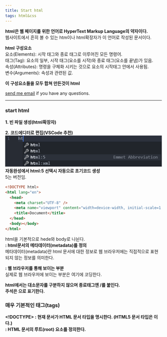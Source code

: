 ```yaml
---
title: Start html
tags: html&css
---
```


**html은 웹 페이지를 위한 언어로 HyperText Markup Language의 약자이다.**  
웹사이트에서 흔히 볼 수 있는 htm이나 html확장자가 이 언어로 작성된 문서이다.

**html 구성요소**  
요소(Elements): 시작 태그와 종료 태그로 이루어진 모든 명령어.  
태그(Tag): 요소의 일부, 시작 태그(요소를 시작)와 종료 태그(요소를 끝냄)가 있음.  
속성(Attributes): 명령을 구체화 시키는 것으로 요소의 시작태그 안에서 사용됨.  
변수(Arguments): 속성과 관련된 값.

**이 구성요소들을 모두 합쳐 만든것이 html**

[send me email](mailto:jewel7492@gmail.com) if you have any questions.

<!--more-->

---

### start html

**1. 빈 파일 생성(html확장자)**

**2. 코드에디터로 편집(VSCode 추천)**  
![그림1](/assets/html_css/start_html/1.PNG)  
**자동완성에서 html:5 선택시 자동으로 초기코드 생성**  
5는 버전임.

```html
<!DOCTYPE html>
<html lang="en">
  <head>
    <meta charset="UTF-8" />
    <meta name="viewport" content="width=device-width, initial-scale=1.0" />
    <title>Document</title>
  </head>
  <body></body>
</html>
```

html을 기본적으로 hede와 body로 나뉜다.  
**<head> : html문서의 메타데이터(metadata)를 정의**  
메타데이터(metadata)란 html 문서에 대한 정보로 웹 브라우저에는 직접적으로 표현되지 않는 정보를 의미한다.

**<body> : 웹 브라우저를 통해 보이는 부분**  
실제로 웹 브라우저에 보이는 부분은 <body>여기에 코딩한다.</body>

**html에서는 대소문자를 구분하지 않으며 종료태그엔 /를 붙인다.**  
**주석은 <!-- 주석 내용 -->으로 표기한다.**

### 매우 기본적인 태그(tags)

**<!DOCTYPE> : 현재 문서가 HTML 문서 타입을 명시한다. (HTML5 문서 타입은 <!DOCTYPE html> 이다.)**  
**<html> : HTML 문서의 루트(root) 요소를 정의한다.**  
**<title> : HTML 문서의 제목(title)을 정의하며, 다음과 같은 용도로 사용된다.**

1. 웹 브라우저의 툴바(toolbar)에 표시된다.
2. 웹 브라우저의 즐겨찾기(favorites)에 추가할 때 즐겨찾기의 제목이 된다.
3. 검색 엔진의 결과 페이지에 제목으로 표시된다.  
   **<h1> ~ <h6> : 제목(heading)을 나타낸다.**  
   **<p> : 단락(paragraph)을 나타낸다.** `

[MDN web docs](https://developer.mozilla.org/ko/docs/Web/HTML) **html에 대한 자료는 여기서 참고**  
요소들의 대한 정보를 모두 여기에서 볼 수 있음.

### 사용자의 정보를 입력받는 예제

```html
<!DOCTYPE html>
<html lang="en">
  <head>
    <meta charset="UTF-8" />
    <meta name="viewport" content="width=device-width, initial-scale=1.0" />
    <title>User Infomation</title>
  </head>

  <body>
    <header>
      <h1>Create An Account</h1>
    </header>
    <main>
      <form>
        <span>
          First Name
          <input
            type="text"
            id="first_name"
            placeholder="First Name"
            required
          />
        </span>
        <br />

        <span>
          Last Name
          <input type="text" id="last_name" placeholder="Last Name" required />
        </span>
        <br />

        <span>
          Email Name
          <input type="email" id="eamli" placeholder="Email Name" required />
        </span>
        <br />

        <span>
          User Name
          <input type="text" id="user_name" placeholder="User Name" required />
        </span>
        <br />

        <span>
          PassWord
          <input
            type="password"
            id="PassWord"
            placeholder="PassWord"
            required
            minlength="10"
          />
        </span>
        <br />

        <span>
          Birth Day
          <input type="date" id="calender" />
        </span>
        <br />

        <span>
          How happy are you?
          <input type="range" id="range" />
        </span>
        <br />

        <span>
          What is fav.color?
          <input type="color" id="color" />
        </span>
        <br />

        <input type="submit" id="button" value="Create Account" />
      </form>
    </main>
  </body>
</html>
```

![그림2](/assets/html_css/start_html/2.PNG)  
간단히 유저의 정보를 받는 예제

![그림3](/assets/html_css/start_html/3.PNG)  
![그림4](/assets/html_css/start_html/4.PNG)  
**위와같이 입력을 검사**

[예제github](https://github.com/limjunho/html_css/tree/master/user_infomation)
